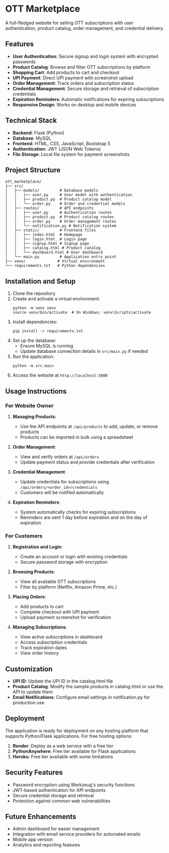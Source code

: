# OTT Marketplace

A full-fledged website for selling OTT subscriptions with user authentication, product catalog, order management, and credential delivery.

## Features

- **User Authentication**: Secure signup and login system with encrypted passwords
- **Product Catalog**: Browse and filter OTT subscriptions by platform
- **Shopping Cart**: Add products to cart and checkout
- **UPI Payment**: Direct UPI payment with screenshot upload
- **Order Management**: Track orders and subscription status
- **Credential Management**: Secure storage and retrieval of subscription credentials
- **Expiration Reminders**: Automatic notifications for expiring subscriptions
- **Responsive Design**: Works on desktop and mobile devices

## Technical Stack

- **Backend**: Flask (Python)
- **Database**: MySQL
- **Frontend**: HTML, CSS, JavaScript, Bootstrap 5
- **Authentication**: JWT (JSON Web Tokens)
- **File Storage**: Local file system for payment screenshots

## Project Structure

```
ott_marketplace/
├── src/
│   ├── models/         # Database models
│   │   ├── user.py     # User model with authentication
│   │   ├── product.py  # Product catalog model
│   │   └── order.py    # Order and credential models
│   ├── routes/         # API endpoints
│   │   ├── user.py     # Authentication routes
│   │   ├── product.py  # Product catalog routes
│   │   ├── order.py    # Order management routes
│   │   └── notification.py # Notification system
│   ├── static/         # Frontend files
│   │   ├── index.html  # Homepage
│   │   ├── login.html  # Login page
│   │   ├── signup.html # Signup page
│   │   ├── catalog.html # Product catalog
│   │   └── dashboard.html # User dashboard
│   └── main.py         # Application entry point
├── venv/              # Virtual environment
└── requirements.txt   # Python dependencies
```

## Installation and Setup

1. Clone the repository
2. Create and activate a virtual environment:
   ```
   python -m venv venv
   source venv/bin/activate  # On Windows: venv\Scripts\activate
   ```
3. Install dependencies:
   ```
   pip install -r requirements.txt
   ```
4. Set up the database:
   - Ensure MySQL is running
   - Update database connection details in `src/main.py` if needed
5. Run the application:
   ```
   python -m src.main
   ```
6. Access the website at `http://localhost:5000`

## Usage Instructions

### For Website Owner

1. **Managing Products**:
   - Use the API endpoints at `/api/products` to add, update, or remove products
   - Products can be imported in bulk using a spreadsheet

2. **Order Management**:
   - View and verify orders at `/api/orders`
   - Update payment status and provide credentials after verification

3. **Credential Management**:
   - Update credentials for subscriptions using `/api/orders/<order_id>/credentials`
   - Customers will be notified automatically

4. **Expiration Reminders**:
   - System automatically checks for expiring subscriptions
   - Reminders are sent 1 day before expiration and on the day of expiration

### For Customers

1. **Registration and Login**:
   - Create an account or login with existing credentials
   - Secure password storage with encryption

2. **Browsing Products**:
   - View all available OTT subscriptions
   - Filter by platform (Netflix, Amazon Prime, etc.)

3. **Placing Orders**:
   - Add products to cart
   - Complete checkout with UPI payment
   - Upload payment screenshot for verification

4. **Managing Subscriptions**:
   - View active subscriptions in dashboard
   - Access subscription credentials
   - Track expiration dates
   - View order history

## Customization

- **UPI ID**: Update the UPI ID in the catalog.html file
- **Product Catalog**: Modify the sample products in catalog.html or use the API to update them
- **Email Notifications**: Configure email settings in notification.py for production use

## Deployment

The application is ready for deployment on any hosting platform that supports Python/Flask applications. For free hosting options:

1. **Render**: Deploy as a web service with a free tier
2. **PythonAnywhere**: Free tier available for Flask applications
3. **Heroku**: Free tier available with some limitations

## Security Features

- Password encryption using Werkzeug's security functions
- JWT-based authentication for API endpoints
- Secure credential storage and retrieval
- Protection against common web vulnerabilities

## Future Enhancements

- Admin dashboard for easier management
- Integration with email service providers for automated emails
- Mobile app version
- Analytics and reporting features
